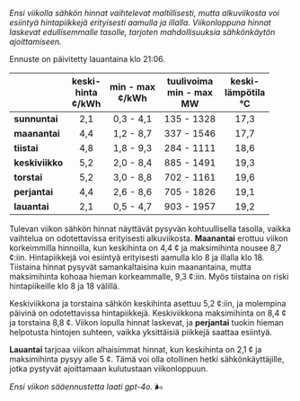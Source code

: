 *Ensi viikolla sähkön hinnat vaihtelevat maltillisesti, mutta alkuviikosta voi esiintyä hintapiikkejä erityisesti aamulla ja illalla. Viikonloppuna hinnat laskevat edullisemmalle tasolle, tarjoten mahdollisuuksia sähkönkäytön ajoittamiseen.*

Ennuste on päivitetty lauantaina klo 21:06.

|            | keski-<br>hinta<br>¢/kWh | min - max<br>¢/kWh | tuulivoima<br>min - max<br>MW | keski-<br>lämpötila<br>°C |
|:-----------|:----------------:|:----------------:|:-------------:|:-------------:|
| **sunnuntai** | 2,1 | 0,3 - 4,1 | 135 - 1328 | 17,3 |
| **maanantai** | 4,4 | 1,2 - 8,7 | 337 - 1546 | 17,7 |
| **tiistai** | 4,8 | 1,8 - 9,3 | 284 - 1111 | 18,6 |
| **keskiviikko** | 5,2 | 2,0 - 8,4 | 885 - 1491 | 19,3 |
| **torstai** | 5,2 | 3,0 - 8,8 | 702 - 1161 | 19,6 |
| **perjantai** | 4,4 | 2,6 - 8,6 | 705 - 1826 | 19,1 |
| **lauantai** | 2,1 | 0,5 - 4,7 | 903 - 1957 | 19,2 |

Tulevan viikon sähkön hinnat näyttävät pysyvän kohtuullisella tasolla, vaikka vaihtelua on odotettavissa erityisesti alkuviikosta. **Maanantai** erottuu viikon korkeimmilla hinnoilla, kun keskihinta on 4,4 ¢ ja maksimihinta nousee 8,7 ¢:iin. Hintapiikkejä voi esiintyä erityisesti aamulla klo 8 ja illalla klo 18. Tiistaina hinnat pysyvät samankaltaisina kuin maanantaina, mutta maksimihinta kohoaa hieman korkeammalle, 9,3 ¢:iin. Myös tiistaina on riski hintapiikeille klo 8 ja 18 välillä.

Keskiviikkona ja torstaina sähkön keskihinta asettuu 5,2 ¢:iin, ja molempina päivinä on odotettavissa hintapiikkejä. Keskiviikkona maksimihinta on 8,4 ¢ ja torstaina 8,8 ¢. Viikon lopulla hinnat laskevat, ja **perjantai** tuokin hieman helpotusta hintojen suhteen, vaikka yksittäisiä piikkejä saattaa esiintyä.

**Lauantai** tarjoaa viikon alhaisimmat hinnat, kun keskihinta on 2,1 ¢ ja maksimihinta pysyy alle 5 ¢. Tämä voi olla otollinen hetki sähkönkäyttäjille, jotka pystyvät ajoittamaan kulutustaan viikonloppuun.

*Ensi viikon sääennustetta laati gpt-4o.* 🌬️
